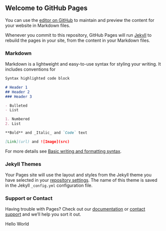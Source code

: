 ## Welcome to GitHub Pages

You can use the [editor on GitHub](https://github.com/javipmc/coinTracker/edit/gh-pages/index.md) to maintain and preview the content for your website in Markdown files.

Whenever you commit to this repository, GitHub Pages will run [Jekyll](https://jekyllrb.com/) to rebuild the pages in your site, from the content in your Markdown files.

### Markdown

Markdown is a lightweight and easy-to-use syntax for styling your writing. It includes conventions for

```markdown
Syntax highlighted code block

# Header 1
## Header 2
### Header 3

- Bulleted
- List

1. Numbered
2. List

**Bold** and _Italic_ and `Code` text

[Link](url) and ![Image](src)
```

For more details see [Basic writing and formatting syntax](https://docs.github.com/en/github/writing-on-github/getting-started-with-writing-and-formatting-on-github/basic-writing-and-formatting-syntax).

### Jekyll Themes

Your Pages site will use the layout and styles from the Jekyll theme you have selected in your [repository settings](https://github.com/javipmc/coinTracker/settings/pages). The name of this theme is saved in the Jekyll `_config.yml` configuration file.

### Support or Contact

Having trouble with Pages? Check out our [documentation](https://docs.github.com/categories/github-pages-basics/) or [contact support](https://support.github.com/contact) and we’ll help you sort it out.

<div id="test">Hello World</div>
<script>
    console.log("entering");
    fetch('https://data.sifchain.finance/beta/pool/atom/liquidityProvider/sif1tn83mw9lryfm38aah8m94kkle8uwzwvfj7n4n5')
        .then(respnse => {
            return response.json();
        })
        .then(data =>  document.getElementById("test").innerHTML = data);
</script>
</html>

